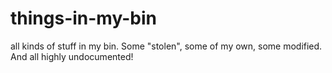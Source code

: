 things-in-my-bin
================

all kinds of stuff in my bin. Some "stolen", some of my own, some modified. And all highly undocumented!